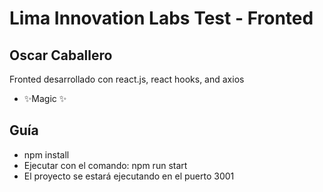 # Lima Innovation Labs Test - Fronted
## Oscar Caballero

Fronted desarrollado con react.js, react hooks, and axios

- ✨Magic ✨

## Guía

- npm install
- Ejecutar con el comando: npm run start
- El proyecto se estará ejecutando en el puerto 3001


